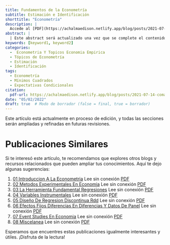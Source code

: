```yaml
---
title: Fundamentos de la Econometría
subtitle: Estimación e Identificación
shorttitle: "Econometría"
description: |
  Accede al [PDF](https://achalmaedison.netlify.app/blog/posts/2021-07-14-comandos-blogdown/index.pdf) completo aquí.
abstract: |
  | Este abstract será actualizado una vez que se complete el contenido final del artículo.
keywords: [keyword1, keyword2]
categories:
  -  Econometria Y Topicos Economia Empirica
  - Tópicos de Econometría
  - Estimación
  - Identificación
tags:
  - Econometría
  - Mínimos Cuadrados
  - Expectativas Condicionales
citation:
  pdf-url: https://achalmaedison.netlify.app/blog/posts/2021-07-14-comandos-blogdown/index.pdf
date: "05/02/2022"
draft: true  # Modo de borrador (false = final, true = borrador)
---
```








Este artículo está actualmente en proceso de edición, y todas las secciones serán ampliadas y refinadas en futuras revisiones.


# Publicaciones Similares

Si te interesó este artículo, te recomendamos que explores otros blogs y recursos relacionados que pueden ampliar tus conocimientos. Aquí te dejo algunas sugerencias:


1. [01 Introduccion A La Econometria](https://achalmaedison.netlify.app/econometria/07-econometria-y-topicos-economia-empirica/2022-05-02-01-introduccion-a-la-econometria) Lee sin conexión [PDF](https://achalmaedison.netlify.app/econometria/07-econometria-y-topicos-economia-empirica/2022-05-02-01-introduccion-a-la-econometria/index.pdf)
2. [02 Metodos Experimentales En Economia](https://achalmaedison.netlify.app/econometria/07-econometria-y-topicos-economia-empirica/2022-05-09-02-metodos-experimentales-en-economia) Lee sin conexión [PDF](https://achalmaedison.netlify.app/econometria/07-econometria-y-topicos-economia-empirica/2022-05-09-02-metodos-experimentales-en-economia/index.pdf)
3. [03 La Herramienta Fundamental Regresiones](https://achalmaedison.netlify.app/econometria/07-econometria-y-topicos-economia-empirica/2022-05-16-03-la-herramienta-fundamental-regresiones) Lee sin conexión [PDF](https://achalmaedison.netlify.app/econometria/07-econometria-y-topicos-economia-empirica/2022-05-16-03-la-herramienta-fundamental-regresiones/index.pdf)
4. [04 Variables Instrumentales](https://achalmaedison.netlify.app/econometria/07-econometria-y-topicos-economia-empirica/2022-05-23-04-variables-instrumentales) Lee sin conexión [PDF](https://achalmaedison.netlify.app/econometria/07-econometria-y-topicos-economia-empirica/2022-05-23-04-variables-instrumentales/index.pdf)
5. [05 Diseño De Regresion Discontinua Rdd](https://achalmaedison.netlify.app/econometria/07-econometria-y-topicos-economia-empirica/2022-05-30-05-diseño-de-regresion-discontinua-rdd) Lee sin conexión [PDF](https://achalmaedison.netlify.app/econometria/07-econometria-y-topicos-economia-empirica/2022-05-30-05-diseño-de-regresion-discontinua-rdd/index.pdf)
6. [06 Efectos Fijos Diferencias En Diferencias Y Datos De Panel](https://achalmaedison.netlify.app/econometria/07-econometria-y-topicos-economia-empirica/2022-06-06-06-efectos-fijos-diferencias-en-diferencias-y-datos-de-panel) Lee sin conexión [PDF](https://achalmaedison.netlify.app/econometria/07-econometria-y-topicos-economia-empirica/2022-06-06-06-efectos-fijos-diferencias-en-diferencias-y-datos-de-panel/index.pdf)
7. [07 Event Studies En Economia](https://achalmaedison.netlify.app/econometria/07-econometria-y-topicos-economia-empirica/2022-06-13-07-event-studies-en-economia) Lee sin conexión [PDF](https://achalmaedison.netlify.app/econometria/07-econometria-y-topicos-economia-empirica/2022-06-13-07-event-studies-en-economia/index.pdf)
8. [08 Miscelanea](https://achalmaedison.netlify.app/econometria/07-econometria-y-topicos-economia-empirica/2022-06-20-08-miscelanea) Lee sin conexión [PDF](https://achalmaedison.netlify.app/econometria/07-econometria-y-topicos-economia-empirica/2022-06-20-08-miscelanea/index.pdf)


Esperamos que encuentres estas publicaciones igualmente interesantes y útiles. ¡Disfruta de la lectura!


